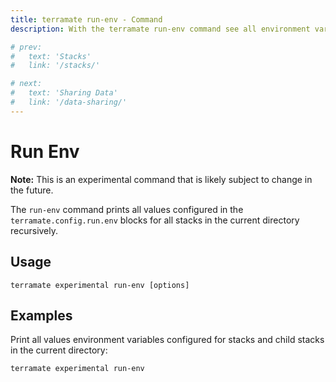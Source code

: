 ```yaml
---
title: terramate run-env - Command
description: With the terramate run-env command see all environment variables configured for stacks.

# prev:
#   text: 'Stacks'
#   link: '/stacks/'

# next:
#   text: 'Sharing Data'
#   link: '/data-sharing/'
---
```


# Run Env

**Note:** This is an experimental command that is likely subject to change in the future.

The `run-env` command prints all values configured in the `terramate.config.run.env` blocks for all stacks in the current
directory recursively.

## Usage

`terramate experimental run-env [options]`

## Examples

Print all values environment variables configured for stacks and child stacks in the current directory:

```bash
terramate experimental run-env
```
